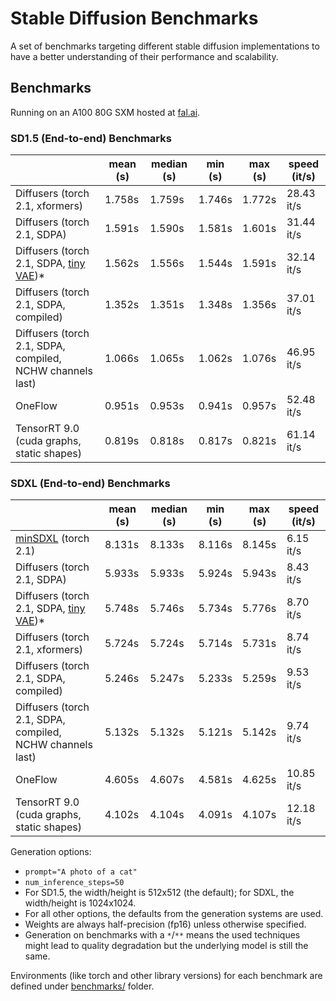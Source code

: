 # Stable Diffusion Benchmarks

A set of benchmarks targeting different stable diffusion implementations to have a
better understanding of their performance and scalability.

## Benchmarks

Running on an A100 80G SXM hosted at [fal.ai](https://fal.ai).

<!-- START TABLE -->
### SD1.5 (End-to-end) Benchmarks
|                  | mean (s) | median (s) | min (s) | max (s) | speed (it/s) |
|------------------|----------|------------|---------|---------|--------------|
| Diffusers (torch 2.1, xformers) |   1.758s |     1.759s |  1.746s |  1.772s |   28.43 it/s |
| Diffusers (torch 2.1, SDPA) |   1.591s |     1.590s |  1.581s |  1.601s |   31.44 it/s |
| Diffusers (torch 2.1, SDPA, [tiny VAE](https://github.com/madebyollin/taesd))\* |   1.562s |     1.556s |  1.544s |  1.591s |   32.14 it/s |
| Diffusers (torch 2.1, SDPA, compiled) |   1.352s |     1.351s |  1.348s |  1.356s |   37.01 it/s |
| Diffusers (torch 2.1, SDPA, compiled, NCHW channels last) |   1.066s |     1.065s |  1.062s |  1.076s |   46.95 it/s |
| OneFlow          |   0.951s |     0.953s |  0.941s |  0.957s |   52.48 it/s |
| TensorRT 9.0 (cuda graphs, static shapes) |   0.819s |     0.818s |  0.817s |  0.821s |   61.14 it/s |

### SDXL (End-to-end) Benchmarks
|                  | mean (s) | median (s) | min (s) | max (s) | speed (it/s) |
|------------------|----------|------------|---------|---------|--------------|
| [minSDXL](https://github.com/cloneofsimo/minSDXL) (torch 2.1) |   8.131s |     8.133s |  8.116s |  8.145s |    6.15 it/s |
| Diffusers (torch 2.1, SDPA) |   5.933s |     5.933s |  5.924s |  5.943s |    8.43 it/s |
| Diffusers (torch 2.1, SDPA, [tiny VAE](https://github.com/madebyollin/taesd))\* |   5.748s |     5.746s |  5.734s |  5.776s |    8.70 it/s |
| Diffusers (torch 2.1, xformers) |   5.724s |     5.724s |  5.714s |  5.731s |    8.74 it/s |
| Diffusers (torch 2.1, SDPA, compiled) |   5.246s |     5.247s |  5.233s |  5.259s |    9.53 it/s |
| Diffusers (torch 2.1, SDPA, compiled, NCHW channels last) |   5.132s |     5.132s |  5.121s |  5.142s |    9.74 it/s |
| OneFlow          |   4.605s |     4.607s |  4.581s |  4.625s |   10.85 it/s |
| TensorRT 9.0 (cuda graphs, static shapes) |   4.102s |     4.104s |  4.091s |  4.107s |   12.18 it/s |

<!-- END TABLE -->

Generation options:
- `prompt="A photo of a cat"`
- `num_inference_steps=50`
- For SD1.5, the width/height is 512x512 (the default); for SDXL, the width/height is 1024x1024.
- For all other options, the defaults from the generation systems are used.
- Weights are always half-precision (fp16) unless otherwise specified.
- Generation on benchmarks with a `*`/`**` means the used techniques might lead to quality degradation but the underlying model is still the same.

Environments (like torch and other library versions) for each benchmark are defined
under [benchmarks/](benchmarks/) folder.

